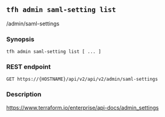 ## `tfh admin saml-setting list`

/admin/saml-settings

### Synopsis

    tfh admin saml-setting list [ ... ]

### REST endpoint

    GET https://{HOSTNAME}/api/v2/api/v2/admin/saml-settings

### Description

https://www.terraform.io/enterprise/api-docs/admin_settings

